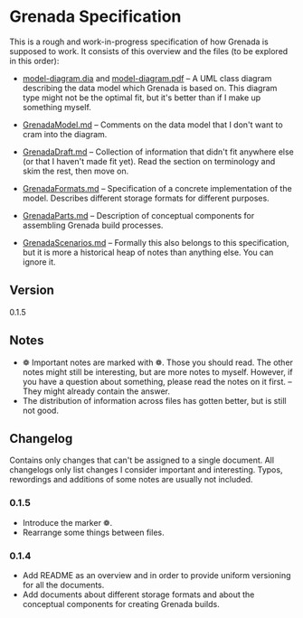 # Grenada Specification

This is a rough and work-in-progress specification of how Grenada is supposed to
work. It consists of this overview and the files (to be explored in this order):

 - [model-diagram.dia](model-diagram.dia) and
   [model-diagram.pdf](model-diagram.pdf) – A UML class diagram describing the
   data model which Grenada is based on. This diagram type might not be the
   optimal fit, but it's better than if I make up something myself.

 - [GrenadaModel.md](GrenadaModel.md) – Comments on the data model that I don't
   want to cram into the diagram.

 - [GrenadaDraft.md](GrenadaDraft.md) – Collection of information that didn't
   fit anywhere else (or that I haven't made fit yet). Read the section on
   terminology and skim the rest, then move on.

 - [GrenadaFormats.md](GrenadaFormats.md) – Specification of a concrete
   implementation of the model. Describes different storage formats for
   different purposes.

 - [GrenadaParts.md](GrenadaParts.md) – Description of conceptual components for
   assembling Grenada build processes.

 - [GrenadaScenarios.md](GrenadaScenarios.md) – Formally this also belongs to
   this specification, but it is more a historical heap of notes than anything
   else. You can ignore it.


## Version

0.1.5

## Notes

 - ❁ Important notes are marked with ❁. Those you should read. The other notes
   might still be interesting, but are more notes to myself. However, if you
   have a question about something, please read the notes on it first. – They
   might already contain the answer.
 - The distribution of information across files has gotten better, but is still
   not good.

## Changelog

Contains only changes that can't be assigned to a single document. All
changelogs only list changes I consider important and interesting. Typos,
rewordings and additions of some notes are usually not included.

### 0.1.5

 - Introduce the marker ❁.
 - Rearrange some things between files.

### 0.1.4

 - Add README as an overview and in order to provide uniform versioning for all
   the documents.
 - Add documents about different storage formats and about the conceptual
   components for creating Grenada builds.
